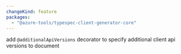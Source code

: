 ```yaml
---
changeKind: feature
packages:
  - "@azure-tools/typespec-client-generator-core"
---
```


add `@additionalApiVersions` decorator to specify additional client api versions to document
